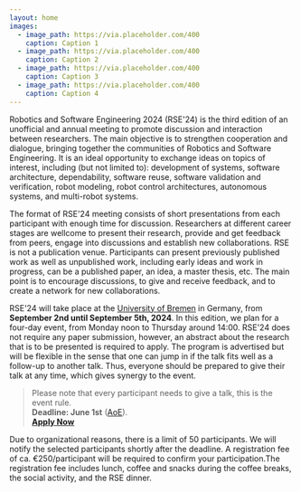 ```yaml
---
layout: home
images:
  - image_path: https://via.placeholder.com/400
    caption: Caption 1
  - image_path: https://via.placeholder.com/400
    caption: Caption 2    
  - image_path: https://via.placeholder.com/400
    caption: Caption 3
  - image_path: https://via.placeholder.com/400
    caption: Caption 4      
---
```



Robotics and Software Engineering 2024 (RSE'24) is the third edition of an unofficial and annual meeting to promote discussion and interaction between researchers. The main objective is to strengthen cooperation and dialogue, bringing together the communities of Robotics and Software Engineering. It is an ideal opportunity to exchange ideas on topics of interest, including (but not limited to): development of systems, software architecture, dependability, software reuse, software validation and verification, robot modeling, robot control architectures, autonomous systems, and multi-robot systems.

The format of RSE'24 meeting consists of short presentations from each participant with enough time for discussion. Researchers at different career stages are wellcome to present their research, provide and get feedback from peers, engage into discussions and establish new collaborations. RSE is not a publication venue. Participants can present previously published work as well as unpublished work, including early ideas and work in progress, can be a published paper, an idea, a master thesis, etc. The main point is to encourage discussions, to give and receive feedback, and to create a network for new collaborations.

RSE'24 will take place at the [University of Bremen](https://www.uni-bremen.de/en/) in Germany, from **September 2nd until September 5th, 2024**.
In this edition, we plan for a four-day event, from Monday noon to Thursday around 14:00. 
RSE'24 does not require any paper submission, however, an abstract about the research that is to be presented is required to apply. 
The program is advertised but will be flexible in the sense that one can jump in if the talk fits well as a follow-up to another talk. Thus, everyone should be prepared to give their talk at any time, which gives synergy to the event. 

> Please note that every participant needs to give a talk, this is the event rule.  
> **Deadline: June 1st** ([AoE](https://time.is/Anywhere_on_Earth)).  
> <a href="{{site.registration-page}}" class="btn" style="font-weight:bold; background-color: {{site.color.primary-dark}}">Apply Now</a>

Due to organizational reasons,  there is a limit of 50 participants.  We will notify the selected participants shortly after the deadline. A registration fee of ca. €250/participant will be required to confirm your participation.The registration fee includes lunch, coffee and snacks during the coffee breaks, the social activity, and the RSE dinner.

